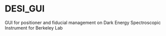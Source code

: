 # DESI_GUI
GUI for positioner and fiducial management on Dark Energy Spectroscopic Instrument for Berkeley Lab
